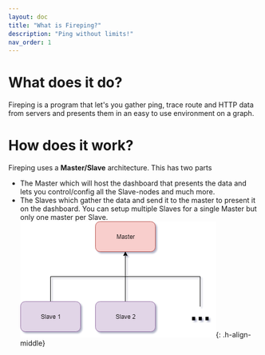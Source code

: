 ```yaml
---
layout: doc
title: "What is Fireping?"
description: "Ping without limits!"
nav_order: 1
---
```


# What does it do?
Fireping is a program that let's you gather ping, trace route and HTTP data from servers and presents them in an easy to use environment on a graph.

# How does it work?
Fireping uses a **Master/Slave** architecture. This has two parts
- The Master which will host the dashboard that presents the data and lets you control/config all the Slave-nodes and much more.
- The Slaves which gather the data and send it to the master to present it on the dashboard.
You can setup multiple Slaves for a single Master but only one master per Slave.
![Master/Slave](./assets/img/master-slave.png){: .h-align-middle}